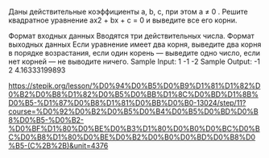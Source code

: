 ﻿Даны действительные коэффициенты a, b, c, при этом a ≠ 0 . Решите квадратное уравнение ax2 + bx + c = 0 и выведите все его корни.

Формат входных данных
Вводятся три действительных числа.
Формат выходных данных
Если уравнение имеет два корня, выведите два корня в порядке возрастания, если один корень — выведите одно число, если нет корней — не выводите ничего.
Sample Input:
1
-1
-2
Sample Output:
-1 2
4.16333199893


https://stepik.org/lesson/%D0%94%D0%B5%D0%B9%D1%81%D1%82%D0%B2%D0%B8%D1%82%D0%B5%D0%BB%D1%8C%D0%BD%D1%8B%D0%B5-%D1%87%D0%B8%D1%81%D0%BB%D0%B0-13024/step/11?course=%D0%92%D0%B2%D0%B5%D0%B4%D0%B5%D0%BD%D0%B8%D0%B5-%D0%B2-%D0%BF%D1%80%D0%BE%D0%B3%D1%80%D0%B0%D0%BC%D0%BC%D0%B8%D1%80%D0%BE%D0%B2%D0%B0%D0%BD%D0%B8%D0%B5-(C%2B%2B)&unit=4376
